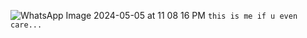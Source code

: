 ![WhatsApp Image 2024-05-05 at 11 08 16 PM](https://github.com/YosyWozzy/YosyWozzy/assets/169003340/e75b6134-848b-4b3c-b63e-b40efd183b1b)
```this is me if u even care...```

<!---
YosyWozzy/YosyWozzy is a ✨ special ✨ repository because its `README.md` (this file) appears on your GitHub profile.
You can click the Preview link to take a look at your changes.
--->
